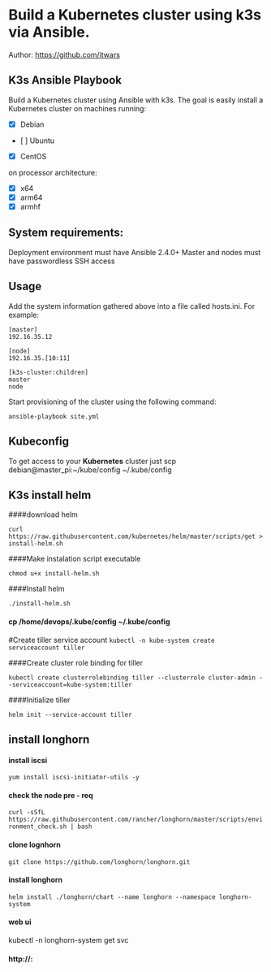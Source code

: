 # Build a Kubernetes cluster using k3s via Ansible.

Author: https://github.com/itwars

## K3s Ansible Playbook

Build a Kubernetes cluster using Ansible with k3s. The goal is easily install a Kubernetes cluster on machines running:

- [X] Debian 
- [ ] Ubuntu 
- [X] CentOS 

on processor architecture:

- [X] x64
- [X] arm64
- [X] armhf

## System requirements:

Deployment environment must have Ansible 2.4.0+
Master and nodes must have passwordless SSH access

## Usage

Add the system information gathered above into a file called hosts.ini. For example:

```
[master]
192.16.35.12

[node]
192.16.35.[10:11]

[k3s-cluster:children]
master
node
```

Start provisioning of the cluster using the following command:

```
ansible-playbook site.yml
```

## Kubeconfig

To get access to your **Kubernetes** cluster just scp debian@master_pi:~/kube/config ~/.kube/config

## K3s install helm

####download helm

```curl https://raw.githubusercontent.com/kubernetes/helm/master/scripts/get > install-helm.sh```

####Make instalation script executable

```chmod u+x install-helm.sh```

####Install helm

```./install-helm.sh```

#### cp /home/devops/.kube/config ~/.kube/config

#Create tiller service account
```kubectl -n kube-system create serviceaccount tiller```

####Create cluster role binding for tiller

```kubectl create clusterrolebinding tiller --clusterrole cluster-admin --serviceaccount=kube-system:tiller```

####Initialize tiller

```helm init --service-account tiller```

## install longhorn

#### install iscsi
```yum install iscsi-initiator-utils -y```

#### check the node pre - req
```curl -sSfL https://raw.githubusercontent.com/rancher/longhorn/master/scripts/environment_check.sh | bash```

#### clone lognhorn 

```git clone https://github.com/longhorn/longhorn.git```

#### install longhorn 

```helm install ./longhorn/chart --name longhorn --namespace longhorn-system```

#### web ui

kubectl -n longhorn-system get svc

#### http://<ip>:<port>

